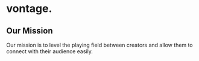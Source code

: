 # vontage.
## Our Mission
Our mission is to level the playing field between creators and allow them to connect with their audience easily.
